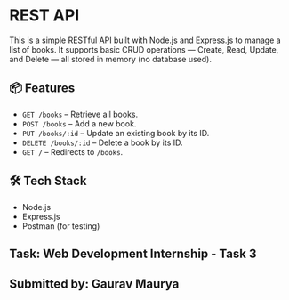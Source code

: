 # REST API

This is a simple RESTful API built with Node.js and Express.js to manage a list of books. It supports basic CRUD operations — Create, Read, Update, and Delete — all stored in memory (no database used).

## 📦 Features

- `GET /books` – Retrieve all books.
- `POST /books` – Add a new book.
- `PUT /books/:id` – Update an existing book by its ID.
- `DELETE /books/:id` – Delete a book by its ID.
- `GET /` – Redirects to `/books`.

## 🛠 Tech Stack

- Node.js
- Express.js
- Postman (for testing)

## Task: Web Development Internship - Task 3  
## Submitted by: Gaurav Maurya

